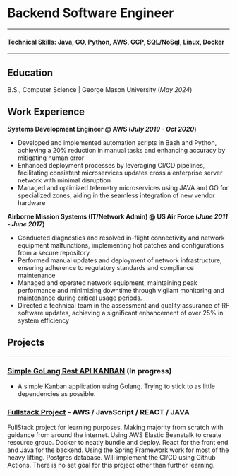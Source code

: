 # Backend Software Engineer

---

#### Technical Skills: Java, GO, Python, AWS, GCP, SQL/NoSql, Linux, Docker

---

## Education

B.S., Computer Science | George Mason University (_May 2024_)

## Work Experience

**Systems Development Engineer @ AWS (_July 2019 - Oct 2020_)**

- Developed and implemented automation scripts in Bash and Python, achieving a 20% reduction in manual tasks
and enhancing accuracy by mitigating human error
- Enhanced deployment processes by leveraging CI/CD pipelines, facilitating consistent microservices updates
cross a enterprise server network with minimal disruption
- Managed and optimized telemetry microservices using JAVA and GO for specialized zones, aiding in the seamless
integration of new vendor hardware

**Airborne Mission Systems (IT/Network Admin) @ US Air Force (_June 2011 - June 2017_)**

- Conducted diagnostics and resolved in-flight connectivity and network equipment malfunctions, implementing hot patches and configurations from a secure repository
- Performed manual updates and deployment of network infrastructure, ensuring adherence to regulatory standards and compliance maintenance
- Managed and operated network equipment, maintaining peak performance and minimizing downtime through vigilant monitoring and maintenance during critical usage periods.
- Directed a technical team in the assessment and quality assurance of RF software updates, achieving a significant enhancement of over 25% in system efficiency

## Projects

---

### [Simple GoLang Rest API KANBAN](https://github.com/Chris-Gonz/golang-REST) (In progress)

- A simple Kanban application using Golang. Trying to stick to as little dependencies as possible.

### [Fullstack Project](https://github.com/Chris-Gonz/aws_react) - AWS / JavaScript / REACT / JAVA
  
FullStack project for learning purposes. Making majority from scratch with guidance from around the internet. Using AWS Elastic Beanstalk to create resource group. Docker to neatly bundle and deploy. React for the front end and Java for the backend. Using the Spring Framework work for most of the heavy lifting. Postgres database. Will implement the CI/CD using Github Actions. There is no set goal for this project other than further learning.  

<!--
**Chris-Gonz/Chris-Gonz** is a ✨ _special_ ✨ repository because its `README.md` (this file) appears on your GitHub profile.

Here are some ideas to get you started:

- 🔭 I’m currently working on ...
- 🌱 I’m currently learning ...
- 👯 I’m looking to collaborate on ...
- 🤔 I’m looking for help with ...
- 💬 Ask me about ...
- 📫 How to reach me: ...
- 😄 Pronouns: ...
- ⚡ Fun fact: ...
-->
